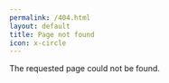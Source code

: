 ```yaml
---
permalink: /404.html
layout: default
title: Page not found
icon: x-circle
---
```


The requested page could not be found.
